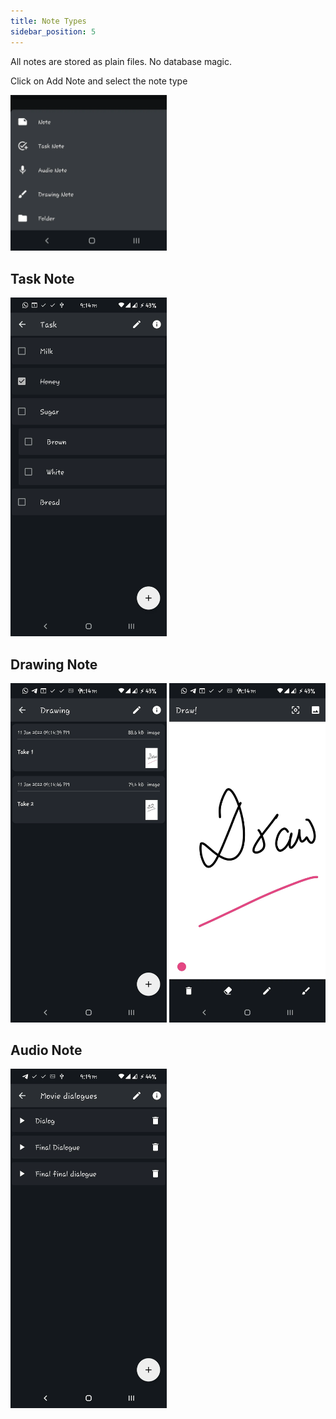```yaml
---
title: Note Types
sidebar_position: 5
---
```


All notes are stored as plain files. No database magic.

Click on Add Note and select the note type

<img src="/assets/notes/types.webp" alt="Task Note" width="250"/>

## Task Note

<img src="/assets/notes/task.webp" alt="Task Note" width="250"/>

## Drawing Note

<img src="/assets/notes/drawing.webp" alt="Drawing Note" width="250"/>
<img src="/assets/notes/drawing1.webp" alt="Drawing Note" width="250"/>

## Audio Note

<img src="/assets/notes/audio.webp" alt="Audio Note" width="250"/>
